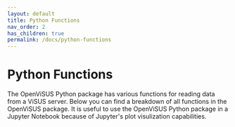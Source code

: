 ```yaml
---
layout: default
title: Python Functions
nav_order: 2
has_children: true
permalink: /docs/python-functions
---
```


# Python Functions

The OpenViSUS Python package has various functions for reading data from a ViSUS server. Below you can find a breakdown of all functions in the OpenViSUS package. It is useful to use the OpenViSUS Python package in a Jupyter Notebook because of Jupyter's plot visulization capabilities.
